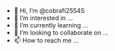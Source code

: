 - 👋 Hi, I’m @cobrafi2554S
- 👀 I’m interested in ...
- 🌱 I’m currently learning ...
- 💞️ I’m looking to collaborate on ...
- 📫 How to reach me ...

<!---
cobrafi2554S/cobrafi2554S is a ✨ special ✨ repository because its `README.md` (this file) appears on your GitHub profile.
You can click the Preview link to take a look at your changes.
--->
